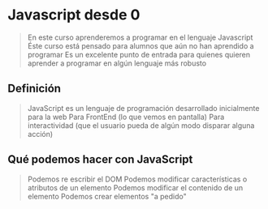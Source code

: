 # Javascript desde 0

> En este curso aprenderemos a programar en el lenguaje Javascript
> Éste curso está pensado para alumnos que aún no han aprendido a programar
> Es un excelente punto de entrada para quienes quieren aprender a programar en algún lenguaje más robusto

## Definición

> JavaScript es un lenguaje de programación desarrollado inicialmente para la web
> Para FrontEnd (lo que vemos en pantalla)
> Para interactividad (que el usuario pueda de algún modo disparar alguna acción)

## Qué podemos hacer con JavaScript
> Podemos re escribir el DOM
> Podemos modificar características o atributos de un elemento
> Podemos modificar el contenido de un elemento
> Podemos crear elementos "a pedido"
